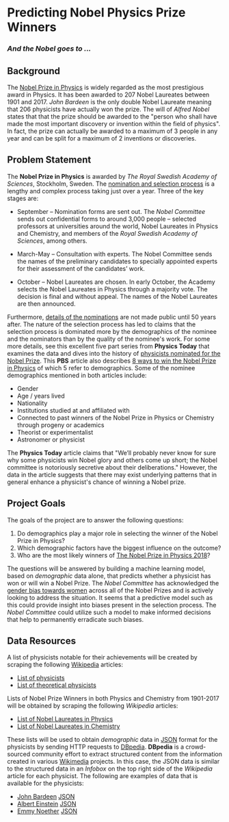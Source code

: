 # Predicting Nobel Physics Prize Winners
### *And the Nobel goes to ...*

## Background

The [Nobel Prize in Physics](https://www.nobelprize.org/prizes/physics/) is widely regarded as the most prestigious award in Physics. It has been awarded to 207 Nobel Laureates between 1901 and 2017. *John Bardeen* is the only double Nobel Laureate meaning that 206 physicists have actually won the prize. The will of *Alfred Nobel* states that that the prize should be awarded to the "person who shall have made the most important discovery or invention within the field of physics". In fact, the prize can actually be awarded to a maximum of 3 people in any year and can be split for a maximum of 2 inventions or discoveries.

## Problem Statement

The **Nobel Prize in Physics** is awarded by *The Royal Swedish Academy of Sciences*, Stockholm, Sweden. The [nomination and selection process](https://www.nobelprize.org/nomination/physics/) is a lengthy and complex process taking just over a year. Three of the key stages are:

- September – Nomination forms are sent out. The *Nobel Committee* sends out confidential forms to around 3,000 people – selected professors at universities around the world, Nobel Laureates in Physics and Chemistry, and members of the *Royal Swedish Academy of Sciences*, among others.

- March-May – Consultation with experts. The Nobel Committee sends the names of the preliminary candidates to specially appointed experts for their assessment of the candidates’ work.

- October – Nobel Laureates are chosen. In early October, the Academy selects the Nobel Laureates in Physics through a majority vote. The decision is final and without appeal. The names of the Nobel Laureates are then announced.

Furthermore, [details of the nominations](https://www.nobelprize.org/nomination/archive/list.php) are not made public until 50 years after. The nature of the selection process has led to claims that the selection process is dominated more by the demographics of the nominee and the nominators than by the quality of the nominee's work. For some more details, see this excellent five part series from **Physics Today** that examines the data and dives into the history of [physicists nominated for the Nobel Prize](https://physicstoday.scitation.org/do/10.1063/PT.6.4.20170925a/full/). This **PBS** article also describes [8 ways to win the Nobel Prize in Physics](http://www.pbs.org/wgbh/nova/blogs/physics/2013/10/8-ways-to-win-the-nobel-prize-in-physics/) of which 5 refer to demographics. Some of the nominee demographics mentioned in both articles include:

- Gender
- Age / years lived
- Nationality
- Institutions studied at and affiliated with 
- Connected to past winners of the Nobel Prize in Physics or Chemistry through progeny or academics
- Theorist or experimentalist
- Astronomer or physicist

The **Physics Today** article claims that "We’ll probably never know for sure why some physicists win Nobel glory and others come up short; the Nobel committee is notoriously secretive about their deliberations." However, the data in the article suggests that there may exist underlying patterns that in general enhance a physicist's chance of winning a Nobel prize.

## Project Goals

The goals of the project are to answer the following questions:

1. Do demographics play a major role in selecting the winner of the Nobel Prize in Physics?
2. Which demographic factors have the biggest influence on the outcome?
3. Who are the most likely winners of [The Nobel Prize in Physics 2018](https://www.nobelprize.org/prizes/physics/2018/summary/)?

The questions will be answered by building a machine learning model, based on *demographic* data alone, that predicts whether a physicist has won or will win a Nobel Prize. The *Nobel Committee* has acknowledged the [gender bias towards women](https://qz.com/1097888/the-nobel-prize-committee-explains-why-women-win-so-few-prizes/) across all of the Nobel Prizes and is actively looking to address the situation. It seems that a predictive model such as this could provide insight into biases present in the selection process. The *Nobel Committee* could utilize such a model to make informed decisions that help to permanently erradicate such biases.

## Data Resources

A list of physicists notable for their achievements will be created by scraping the following [Wikipedia](https://en.wikipedia.org/wiki/Wikipedia) articles:

- [List of physicists](https://en.wikipedia.org/wiki/List_of_physicists&oldid=861832841)
- [List of theoretical physicists](https://en.wikipedia.org/wiki/List_of_theoretical_physicists&oldid=855745137)

Lists of Nobel Prize Winners in both Physics and Chemistry from 1901-2017 will be obtained by scraping the following *Wikipedia* articles:

- [List of Nobel Laureates in Physics](https://en.wikipedia.org/w/index.php?title=List_of_Nobel_laureates_in_Physics&oldid=862097595)
- [List of Nobel Laureates in Chemistry](https://en.wikipedia.org/w/index.php?title=List_of_Nobel_laureates_in_Chemistry&oldid=860639110)

These lists will be used to obtain *demographic* data in [JSON](https://www.json.org/) format for the physicists by sending HTTP requests to [DBpedia](https://wiki.dbpedia.org/about). **DBpedia** is a crowd-sourced community effort to extract structured content from the information created in various [Wikimedia](https://www.wikimedia.org/) projects. In this case, the JSON data is similar to the structured data in an *Infobox* on the top right side of the *Wikipedia* article for each physicist. The following are examples of data that is available for the physicists:

- [John Bardeen](https://en.wikipedia.org/wiki/John_Bardeen) [JSON](http://dbpedia.org/data/John_Bardeen.json)
- [Albert Einstein](https://en.wikipedia.org/wiki/Albert_Einstein) [JSON](http://dbpedia.org/data/Albert_Einstein.json)
- [Emmy Noether](https://en.wikipedia.org/wiki/Emmy_Noether) [JSON](http://dbpedia.org/data/Emmy_Noether.json)
